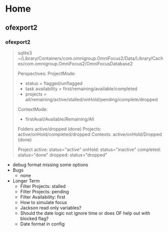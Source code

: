 # Home

## ofexport2

### ofexport2

> sqlite3 ~/Library/Containers/com.omnigroup.OmniFocus2/Data/Library/Caches/com.omnigroup.OmniFocus2/OmniFocusDatabase2
> 
> Perspectives:
>   ProjectMode:
>   - status = flagged/unflagged
>   - task availability = first/remaining/available/completed
>   - projects = all/remaining/active/stalled/onHold/pending/complete/dropped
> 
>   ContextMode:
>   - firstAvail/Available/Remaining/All
> 
> Folders active/dropped (done)
> Projects: active/onHold/completed/dropped
> Contexts: active/onHold/Dropped (done)
> 
> 
> Project
> active: status="active"
> onHold: status="inactive"
> completed: status="done"
> dropped: status="dropped"

- debug format missing some options
- Bugs
  - none
- Longer Term
  - Filter Projects: stalled
  - Filter Projects: pending
  - Filter Availability: first
  - How to simulate focus
  - Jackson read only variables?
  - Should the date logic not ignore time or does OF help out with blocked flag?
  - Date format in config


